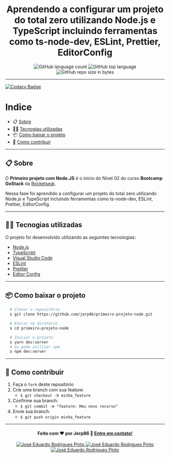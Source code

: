 <h1 align="center">
  Aprendendo a configurar um projeto do total zero utilizando Node.js e TypeScript incluindo ferramentas como ts-node-dev, ESLint, Prettier, EditorConfig
</h1>

<p align="center">
  <img alt="GitHub language count" src="https://img.shields.io/github/languages/count/jerp86/primeiro-projeto-node?color=yellow">

  <img alt="GitHub top language" src="https://img.shields.io/github/languages/top/jerp86/primeiro-projeto-node?color=yellow">

  <img alt="GitHub repo size in bytes" src="https://img.shields.io/github/repo-size/jerp86/primeiro-projeto-node?color=yellow">
</p>

---

[![Codacy Badge](https://api.codacy.com/project/badge/Grade/a8230203b71b4687a5be95c35d064511)](https://app.codacy.com/manual/jerp86/primeiro-projeto-node?utm_source=github.com&utm_medium=referral&utm_content=jerp86/primeiro-projeto-node&utm_campaign=Badge_Grade_Settings)

# Indice

- :clipboard: [Sobre](#clipboard-sobre)
- 👨‍💻️ [Tecnogias utilizadas](#%EF%B8%8F-tecnogias-utilizadas)
- 📦️ [Como baixar o projeto](#%EF%B8%8F-como-baixar-o-projeto)
- 🤔️ [Como contribuir](#%EF%B8%8F-como-contribuir)

---

## :clipboard: Sobre

O **Primeiro projeto com Node.JS** é o início do Nível 02 do curso **Bootcamp GoStack** da [Rocketseat](https://rocketseat.com.br/).

Nessa fase foi aprendido a configurar um projeto do total zero utilizando Node.js e TypeScript incluindo ferramentas como ts-node-dev, ESLint, Prettier, EditorConfig.

---

## 👨‍💻️ Tecnogias utilizadas

O projeto foi desenvolvido utilizando as seguintes tecnologias:

- [Node.js](https://nodejs.org/)
- [TypeScript](https://www.typescriptlang.org/)
- [Visual Studio Code](https://code.visualstudio.com/)
- [ESLint](https://eslint.org/)
- [Prettier](https://prettier.io/)
- [Editor Config](https://editorconfig.org/)

---

## 📦️ Como baixar o projeto

```bash
  # Clonar o repositório
  ❯ git clone https://github.com/jerp86/primeiro-projeto-node.git

  # Entrar no diretório
  ❯ cd primeiro-projeto-node

  # Iniciar o projeto
  ❯ yarn dev:server
  # ou pode utilizar npm
  ❯ npm dev:server
```

---

## 🤔️ Como contribuir

1. Faça o `fork` deste repositório
2. Crie uma branch com sua feature:
   - `$ git checkout -b minha_feature`
3. Confirme sua branch:
   - `$ git commit -m "feature: Meu novo recurso"`
4. Envie sua branch:
   - `$ git push origin minha_feature`

---

<h4 align="center">
  Feito com ❤️ por Jerp86 👋️ <a href="mailto:jerp4@hotmail.com">Entre em contato!</a>
</h4>

<p align="center">
  <a href="https://www.linkedin.com/in/jerp/">
    <img alt="José Eduardo Rodrigues Pinto" src="https://img.shields.io/badge/LinkedIn-jerp-0e76a8?style=flat&logoColor=white&logo=linkedin">
  </a>
  <a href="https://www.facebook.com/jerpbtu">
    <img alt="José Eduardo Rodrigues Pinto" src="https://img.shields.io/badge/Facebook-jerpbtu-1778F2?style=flat&logoColor=white&logo=facebook">
  </a>
  <a href="https://www.instagram.com/jerpbtu/">
    <img alt="José Eduardo Rodrigues Pinto" src="https://img.shields.io/badge/Instagram-@jerpbtu-833AB4?style=flat&logoColor=white&logo=instagram">
  </a>
</p>
